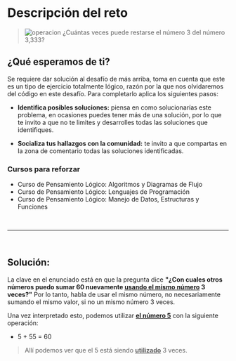 # Descripción del reto
> ![operacion](https://static.platzi.com/media/user_upload/Desafio14-393f3437-8f65-4cfe-93a2-efa583f7c0af.jpg)
> ¿Cuántas veces puede restarse el número 3 del número 3,333?

## ¿Qué esperamos de ti?
Se requiere dar solución al desafío de más arriba, toma en cuenta que este es un tipo de ejercicio totalmente lógico, razón por la que nos olvidaremos del código en este desafío.
Para completarlo aplica los siguientes pasos:

- **Identifica posibles soluciones:** piensa en como solucionarías este problema, en ocasiones puedes tener más de una solución, por lo que te invito a que no te limites y desarrolles todas las soluciones que identifiques.

- **Socializa tus hallazgos con la comunidad:** te invito a que compartas en la zona de comentario todas las soluciones identificadas.

### Cursos para reforzar
- Curso de Pensamiento Lógico: Algoritmos y Diagramas de Flujo
- Curso de Pensamiento Lógico: Lenguajes de Programación
- Curso de Pensamiento Lógico: Manejo de Datos, Estructuras y Funciones

<br>

---

<br>

## Solución:

La clave en el enunciado está en que la pregunta dice **"¿Con cuales otros números puedo sumar 60 nuevamente <u>usando el mismo número</u> 3 veces?"** 
Por lo tanto, habla de usar el mismo número, no necesariamente sumando el mismo valor, si no un mismo número 3 veces.

Una vez interpretado esto, podemos utilizar **<u>el número 5</u>** con la siguiente operación:
- 5 + 55 = 60
> Allí podemos ver que el 5 está siendo **<u>utilizado</u>** 3 veces.